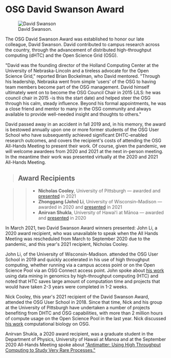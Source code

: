 # OSG David Swanson Award

<figure class="figure">
  <img src="https://opensciencegrid.github.io/outreach/blob/master/docs/img/DavidSwanson.png" class="figure-img img-fluid rounded" alt="David Swanson">
  <figcaption class="figure-caption">David Swanson.</figcaption>
</figure>

The OSG David Swanson Award was established to honor our late colleague, David Swanson. David contributed to campus research across the country, through the advancement of distributed high-throughput computing (dHTC) and the Open Science Grid (OSG). 

"David was the founding director of the Holland Computing Center at the University of Nebraska-Lincoln and a tireless advocate for the Open Science Grid," reported Brian Bockelman, who David mentored.  "Through his leadership, Nebraska went from simple 'users' of the OSG to having team members become part of the OSG management.  David himself ultimately went on to become the OSG Council Chair in 2015 (JLS: he was council chair in 2015 -is this the start date) and helped steer the OSG through his calm, steady influence.  Beyond his formal appointments, he was a close friend and mentor to many in the OSG community and always available to provide well-needed insight and thoughts to others."

David passed away in an accident in fall 2019 and, in his memory, the award is bestowed annually upon one or more former students of the OSG User School who have subsequently achieved significant DHTC-enabled research outcomes, and covers the recipient's costs of attending the OSG All-Hands Meeting to present their work. Of course, given the pandemic, we will welcome awardees from 2020 and 2021 at the next in-person meeting. In the meantime their work was presented virtually at the 2020 and 2021 All-Hands Meeting.  

>## Award Recipients

>>*   **Nicholas Cooley**, University of Pittsburgh &mdash;
>>    awarded and [presented](https://indico.fnal.gov/event/47040/contributions/208348/) in 2021
>>*   **Zhonggang (John) Li**, University of Wisconsin–Madison &mdash;
>>    awarded in 2020 and [presented](https://indico.fnal.gov/event/47040/contributions/208347/) in 2021
>>*   **Anirvan Shukla**, University of Hawaiʻi at Mānoa &mdash;
>>   awarded and [presented](https://indico.fnal.gov/event/22127/contributions/194478/) in 2020


In March 2021, two David Swanson Award winners presented: John Li, a 2020 award recipient, who was unavailable to speak when the All Hands Meeting was rescheduled from March to September 2020 due to the pandemic, and this year's 2021 recipient, Nicholas Cooley.

John Li, of the University of Wisconsin-Madison. attended the OSG User School in 2019 and quickly accelerated in his use of high throughput computing, whether running via a campus access point or on the Open Science Pool via an OSG Connect access point. John spoke about [his work](https://indico.fnal.gov/event/47040/contributions/208347/) using data mining in genomics by high-throughput computing (HTC) and noted that HTC saves large amount of computation time and projects that would have taken 2-3 years were completed in 1-2 weeks.

Nick Cooley, this year's 2021 recipient of the David Swanson Award, attended the OSG User School in 2018. Since that time, Nick and his group at the University of Pittsburgh have undertaken a number of projects benefiting from DHTC and OSG capabilities, with more than 2 million hours of compute usage on the Open Science Pool in the last year. Nick discussed [his work](https://indico.fnal.gov/event/47040/contributions/208348/) computational biology on OSG. 

Anirvan Shukla, a 2020 award recipient, was a graduate student in the Department of Physics, University of Hawaii at Manoa and at the September 2020 All-Hands Meeting spoke about ["Antimatter: Using High Throughput Computing to Study Very Rare Processes."](https://indico.fnal.gov/event/22127/contributions/194478/)






